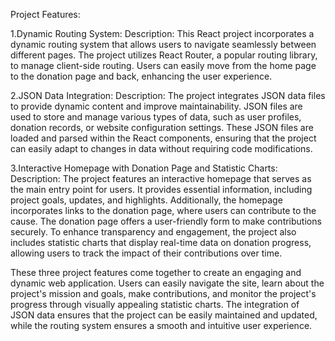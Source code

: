 
Project Features:

1.Dynamic Routing System:
Description: This React project incorporates a dynamic routing system that allows users to navigate seamlessly between different pages. The project utilizes React Router, a popular routing library, to manage client-side routing. Users can easily move from the home page to the donation page and back, enhancing the user experience.

2.JSON Data Integration:
Description: The project integrates JSON data files to provide dynamic content and improve maintainability. JSON files are used to store and manage various types of data, such as user profiles, donation records, or website configuration settings. These JSON files are loaded and parsed within the React components, ensuring that the project can easily adapt to changes in data without requiring code modifications.

3.Interactive Homepage with Donation Page and Statistic Charts:
Description: The project features an interactive homepage that serves as the main entry point for users. It provides essential information, including project goals, updates, and highlights. Additionally, the homepage incorporates links to the donation page, where users can contribute to the cause. The donation page offers a user-friendly form to make contributions securely. To enhance transparency and engagement, the project also includes statistic charts that display real-time data on donation progress, allowing users to track the impact of their contributions over time.

These three project features come together to create an engaging and dynamic web application. Users can easily navigate the site, learn about the project's mission and goals, make contributions, and monitor the project's progress through visually appealing statistic charts. The integration of JSON data ensures that the project can be easily maintained and updated, while the routing system ensures a smooth and intuitive user experience.